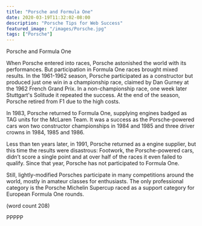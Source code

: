 ```yaml
---
title: "Porsche and Formula One"
date: 2020-03-19T11:32:02-08:00
description: "Porsche Tips for Web Success"
featured_image: "/images/Porsche.jpg"
tags: ["Porsche"]
---
```


Porsche and Formula One


When Porsche entered into races, Porsche astonished the world 
with its performances. But participation in Formula One races
brought mixed results. In the 1961-1962 season, Porsche participated
as a constructor but produced just one win in a championship 
race, claimed by Dan Gurney at the 1962 French Grand Prix. 
In a non-championship race, one week later Stuttgart's Solitude 
it repeated the success. At the end of the season, Porsche retired 
from F1 due to the high costs. 

In 1983, Porsche returned to Formula One, supplying engines 
badged as TAG units for the McLaren Team. It was a success 
as the Porsche-powered  cars won two constructor championships 
in 1984 and 1985 and three driver crowns in 1984, 1985 and 1986. 

Less than ten years later, in 1991, Porsche returned as a engine 
supplier, but this time the results were disastrous: Footwork, the 
Porsche-powered cars, didn’t score a single point and at over half
 of the races it even failed to qualify. Since that year, Porsche has
 not participated to Formula One.

Still, lightly-modified Porsches participate in many competitions 
around the world, mostly in amateur classes for enthusiasts. The 
only professional category is the Porsche Michelin Supercup raced
as a support category for European Formula One rounds.

(word count 208)

PPPPP

